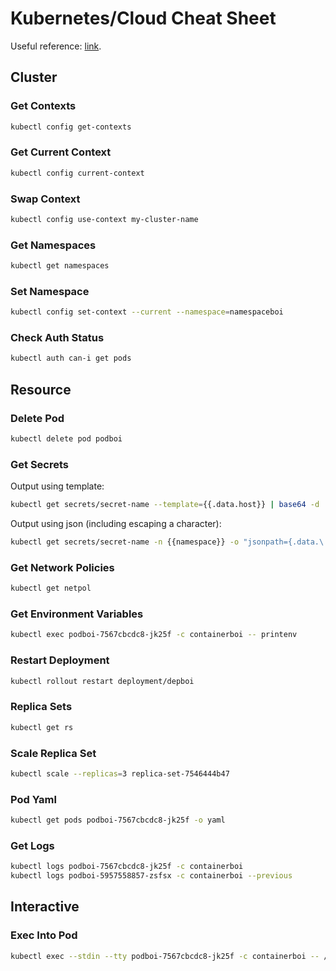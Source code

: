 # Kubernetes/Cloud Cheat Sheet

Useful reference: [link](https://kubernetes.io/docs/reference/kubectl/cheatsheet).

## Cluster

### Get Contexts

```bash
kubectl config get-contexts
```

### Get Current Context

```bash
kubectl config current-context
```

### Swap Context

```bash
kubectl config use-context my-cluster-name
```

### Get Namespaces

```bash
kubectl get namespaces
```

### Set Namespace

```bash
kubectl config set-context --current --namespace=namespaceboi
```

### Check Auth Status

```bash
kubectl auth can-i get pods
```

## Resource

### Delete Pod

```sh
kubectl delete pod podboi
```

### Get Secrets

Output using template:

```sh
kubectl get secrets/secret-name --template={{.data.host}} | base64 -d
```

Output using json (including escaping a character):

```sh
kubectl get secrets/secret-name -n {{namespace}} -o "jsonpath={.data.\.dockerconfigjson}"
```

### Get Network Policies

```sh
kubectl get netpol
```

### Get Environment Variables

```sh
kubectl exec podboi-7567cbcdc8-jk25f -c containerboi -- printenv
```

### Restart Deployment

```sh
kubectl rollout restart deployment/depboi
```

### Replica Sets

```sh
kubectl get rs
```

### Scale Replica Set

```sh
kubectl scale --replicas=3 replica-set-7546444b47
```

### Pod Yaml

```sh
kubectl get pods podboi-7567cbcdc8-jk25f -o yaml
```

### Get Logs

```sh
kubectl logs podboi-7567cbcdc8-jk25f -c containerboi
kubectl logs podboi-5957558857-zsfsx -c containerboi --previous
```

## Interactive

### Exec Into Pod

```sh
kubectl exec --stdin --tty podboi-7567cbcdc8-jk25f -c containerboi -- /bin/bash
```

